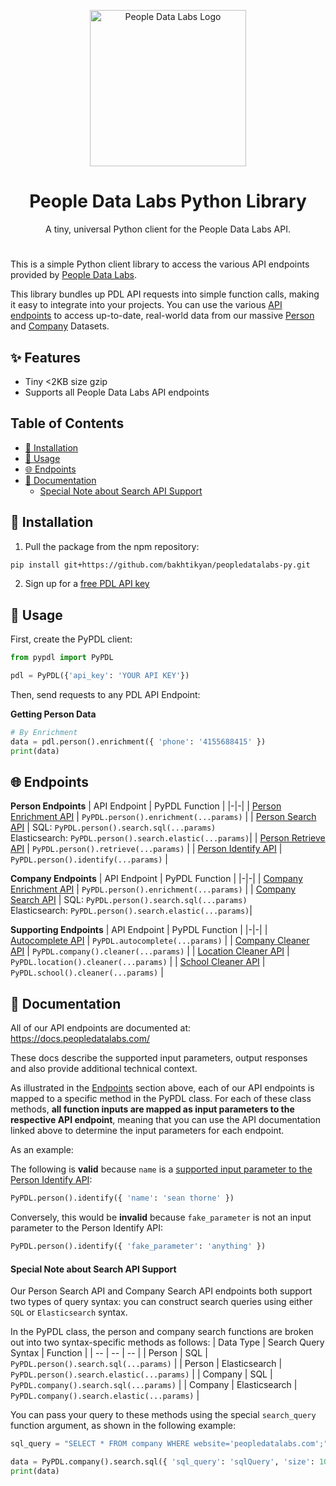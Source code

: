<p align="center">
<img src="https://i.imgur.com/S7DkZtr.png" width="250" alt="People Data Labs Logo">
</p>
<h1 align="center">People Data Labs Python Library</h1>
<p align="center">
A tiny, universal Python client for the People Data Labs API.
</p>

#
This is a simple Python client library to access the various API endpoints provided by [People Data Labs](https://www.peopledatalabs.com/).

This library bundles up PDL API requests into simple function calls, making it easy to integrate into your projects. You can use the various [API endpoints](#endpoints) to access up-to-date, real-world data from our massive [Person](https://docs.peopledatalabs.com/docs/stats) and [Company](https://docs.peopledatalabs.com/docs/company-stats) Datasets.  

## ✨ Features
- Tiny <2KB size gzip
- Supports all People Data Labs API endpoints

## Table of Contents
- [🔧 Installation](#installation)
- [🚀 Usage](#usage)
- [🌐 Endpoints](#endpoints)
- [📘 Documentation](#documentation)
    - [Special Note about Search API Support](#special-note)


## 🔧 Installation <a name="installation"></a>

1. Pull the package from the npm repository:

```bash
pip install git+https://github.com/bakhtikyan/peopledatalabs-py.git
```

2. Sign up for a [free PDL API key](https://www.peopledatalabs.com/signup)

## 🚀 Usage <a name="usage"></a>

First, create the PyPDL client:

```py
from pypdl import PyPDL

pdl = PyPDL({'api_key': 'YOUR API KEY'})
```

Then, send requests to any PDL API Endpoint:

**Getting Person Data**
```py
# By Enrichment
data = pdl.person().enrichment({ 'phone': '4155688415' })
print(data)
```

## 🌐 Endpoints <a name="endpoints"></a>

**Person Endpoints**
| API Endpoint | PyPDL Function |
|-|-|
| [Person Enrichment API](https://docs.peopledatalabs.com/docs/enrichment-api) | `PyPDL.person().enrichment(...params)` |
| [Person Search API](https://docs.peopledatalabs.com/docs/search-api) | SQL: `PyPDL.person().search.sql(...params)` <br/> Elasticsearch: `PyPDL.person().search.elastic(...params)`|
| [Person Retrieve API](https://docs.peopledatalabs.com/docs/person-retrieve-api) | `PyPDL.person().retrieve(...params)` |
| [Person Identify API](https://docs.peopledatalabs.com/docs/identify-api) | `PyPDL.person().identify(...params)` |

**Company Endpoints**
| API Endpoint | PyPDL Function |
|-|-|
| [Company Enrichment API](https://docs.peopledatalabs.com/docs/company-enrichment-api) | `PyPDL.person().enrichment(...params)` |
| [Company Search API](https://docs.peopledatalabs.com/docs/company-search-api) | SQL: `PyPDL.person().search.sql(...params)` <br/> Elasticsearch: `PyPDL.person().search.elastic(...params)`|

**Supporting Endpoints**
| API Endpoint | PyPDL Function |
|-|-|
| [Autocomplete API](https://docs.peopledatalabs.com/docs/autocomplete-api) | `PyPDL.autocomplete(...params)` |
| [Company Cleaner API](https://docs.peopledatalabs.com/docs/cleaner-apis#companyclean) | `PyPDL.company().cleaner(...params)` |
| [Location Cleaner API](https://docs.peopledatalabs.com/docs/cleaner-apis#locationclean) | `PyPDL.location().cleaner(...params)` |
| [School Cleaner API](https://docs.peopledatalabs.com/docs/cleaner-apis#schoolclean) | `PyPDL.school().cleaner(...params)` |


## 📘 Documentation <a name="documentation"></a>

All of our API endpoints are documented at: https://docs.peopledatalabs.com/

These docs describe the supported input parameters, output responses and also provide additional technical context.

As illustrated in the [Endpoints](#endpoints) section above, each of our API endpoints is mapped to a specific method in the PyPDL class.  For each of these class methods, **all function inputs are mapped as input parameters to the respective API endpoint**, meaning that you can use the API documentation linked above to determine the input parameters for each endpoint.

As an example:

The following is **valid** because `name` is a [supported input parameter to the Person Identify API](https://docs.peopledatalabs.com/docs/identify-api-reference#input-parameters):
```py
PyPDL.person().identify({ 'name': 'sean thorne' })
```

Conversely, this would be **invalid** because `fake_parameter` is not an input parameter to the Person Identify API:
```py
PyPDL.person().identify({ 'fake_parameter': 'anything' })
```


#### Special Note about Search API Support <a name="special-note"></a>

Our Person Search API and Company Search API endpoints both support two types of query syntax: you can construct search queries using either `SQL` or `Elasticsearch` syntax.

In the PyPDL class, the person and company search functions are broken out into two syntax-specific methods as follows:
| Data Type | Search Query Syntax | Function |
| -- | -- | -- |
| Person | SQL | `PyPDL.person().search.sql(...params)` |
| Person | Elasticsearch | `PyPDL.person().search.elastic(...params)` |
| Company | SQL | `PyPDL.company().search.sql(...params)` |
| Company | Elasticsearch | `PyPDL.company().search.elastic(...params)` |

You can pass your query to these methods using the special `search_query` function argument, as shown in the following example:

```py
sql_query = "SELECT * FROM company WHERE website='peopledatalabs.com';"

data = PyPDL.company().search.sql({ 'sql_query': 'sqlQuery', 'size': 10 })
print(data)
```